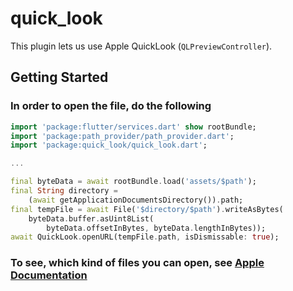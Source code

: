 # quick_look

This plugin lets us use Apple QuickLook (`QLPreviewController`).

## Getting Started

### In order to open the file, do the following

```dart
import 'package:flutter/services.dart' show rootBundle;
import 'package:path_provider/path_provider.dart';
import 'package:quick_look/quick_look.dart';

...

final byteData = await rootBundle.load('assets/$path');
final String directory =
    (await getApplicationDocumentsDirectory()).path;
final tempFile = await File('$directory/$path').writeAsBytes(
    byteData.buffer.asUint8List(
        byteData.offsetInBytes, byteData.lengthInBytes));
await QuickLook.openURL(tempFile.path, isDismissable: true);
```

### To see, which kind of files you can open, see [Apple Documentation](https://developer.apple.com/documentation/quicklook)
